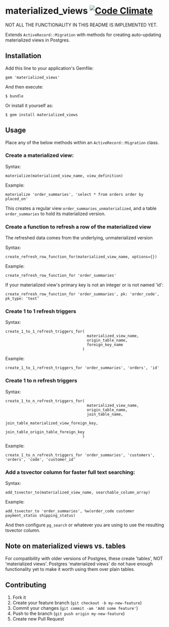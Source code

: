 # materialized_views [![Code Climate](https://codeclimate.com/github/bluerogue251/materialized_views.png)](https://codeclimate.com/github/bluerogue251/materialized_views)

NOT ALL THE FUNCTIONALITY IN THIS README IS IMPLEMENTED YET.

Extends `ActiveRecord::Migration` with methods for creating auto-updating materialized views in Postgres.

## Installation

Add this line to your application's Gemfile:

    gem 'materialized_views'

And then execute:

    $ bundle

Or install it yourself as:

    $ gem install materialized_views

## Usage

Place any of the below methods within an `ActiveRecord::Migration` class.

### Create a materialized view:
Syntax:

    materialize(materialized_view_name, view_definition)

Example:

    materialize 'order_summaries', 'select * from orders order by placed_on'

This creates a regular view `order_summaries_unmaterialized`, and a table `order_summaries` to hold its materialized version.

### Create a function to refresh a row of the materialized view
The refreshed data comes from the underlying, unmaterialized version

Syntax:

    create_refresh_row_function_for(materialized_view_name, options={})

Example:

    create_refresh_row_function_for 'order_summaries'

If your materialized view's primary key is not an integer or is not named 'id':

    create_refresh_row_function_for 'order_summaries', pk: 'order_code', pk_type: 'text'

### Create 1 to 1 refresh triggers

Syntax:

    create_1_to_1_refresh_triggers_for(
                                        materialized_view_name,
                                        origin_table_name,
                                        foreign_key_name
                                      )

Example:

    create_1_to_1_refresh_triggers_for 'order_summaries', 'orders', 'id'

### Create 1 to n refresh triggers
Syntax:

    create_1_to_n_refresh_triggers_for(
                                        materialized_view_name,
                                        origin_table_name,
                                        join_table_name,
                                        join_table_materialized_view_foreign_key,
                                        join_table_origin_table_foreign_key
                                      )

Example:

    create_1_to_n_refresh_triggers_for 'order_summaries', 'customers', 'orders', 'code', 'customer_id'

### Add a tsvector column for faster full text searching:

Syntax:

    add_tsvector_to(materialized_view_name, searchable_column_array)

Example:

    add_tsvector_to 'order_summaries', %w(order_code customer payment_status shipping_status)

And then configure `pg_search` or whatever you are using to use the resulting tsvector column.


## Note on materialized views vs. tables

For compatibility with older versions of Postgres, these create 'tables', NOT 'materialized views'. Postgres 'materialized views' do not have enough functionality yet to make it worth using them over plain tables.

## Contributing

1. Fork it
2. Create your feature branch (`git checkout -b my-new-feature`)
3. Commit your changes (`git commit -am 'Add some feature'`)
4. Push to the branch (`git push origin my-new-feature`)
5. Create new Pull Request
